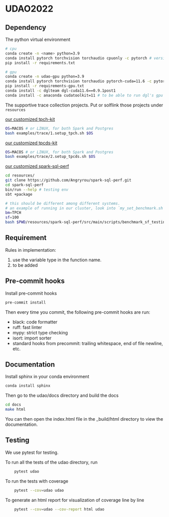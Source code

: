 # UDAO2022

## Dependency 

The python virtual environment
```bash
# cpu
conda create -n <name> python=3.9
conda install pytorch torchvision torchaudio cpuonly -c pytorch # version 1.13.1
pip install -r requirements.txt

# gpu 
conda create -n udao-gpu python=3.9
conda install pytorch torchvision torchaudio pytorch-cuda=11.6 -c pytorch -c nvidia # version 1.13.1
pip install -r requirements-gpu.txt
conda install -c dglteam dgl-cuda11.6==0.9.1post1
conda install -c anaconda cudatoolkit=11 # to be able to run dgl's gpu version


```

The supportive trace collection projects. Put or solflink those projects under `resources`

[our customized tpch-kit][1]
```bash
OS=MACOS # or LINUX, for both Spark and Postgres
bash examples/trace/1.setup_tpch.sh $OS
```

[our customized tpcds-kit][2]
```bash
OS=MACOS # or LINUX, for both Spark and Postgres
bash examples/trace/2.setup_tpcds.sh $OS
```

[our customized spark-sql-perf][3]
```bash
cd resources/
git clone https://github.com/Angryrou/spark-sql-perf.git
cd spark-sql-perf
bin/run --help # testing env
sbt +package

# this should be different among different systems.
# an example of running in our cluster, look into `my_set_benchmark.sh` for more details
bm=TPCH
sf=100
bash $PWD/resources/spark-sql-perf/src/main/scripts/benchmark_sf_testing/my_set_benchmark.sh $bm $sf 
```
   
[1]: https://github.com/Angryrou/tpch-kit
[2]: https://github.com/Angryrou/tpcds-kit
[3]: https://github.com/Angryrou/spark-sql-perf

## Requirement

Rules in implementation:
1. use the variable type in the function name.
2. to be added

## Pre-commit hooks

Install pre-commit hooks
```bash
pre-commit install
```

Then every time you commit, the following pre-commit hooks are run:
- black: code formatter
- ruff: fast linter
- mypy: strict type checking
- isort: import sorter
- standard hooks from precommit: trailing whitespace, end of file newline, etc.

## Documentation

Install sphinx in your conda environment
```bash
conda install sphinx
```
Then go to the udao/docs directory and build the docs
```bash
cd docs
make html
```

You can then open the index.html file in the _build/html directory to view the documentation.

## Testing
We use pytest for testing.

To run all the tests of the udao directory, run
```bash
    pytest udao
```

To run the tests with coverage
```bash
    pytest --cov=udao udao
```

To generate an html report for visualization of coverage line by line
```bash
    pytest --cov=udao --cov-report html udao
```


